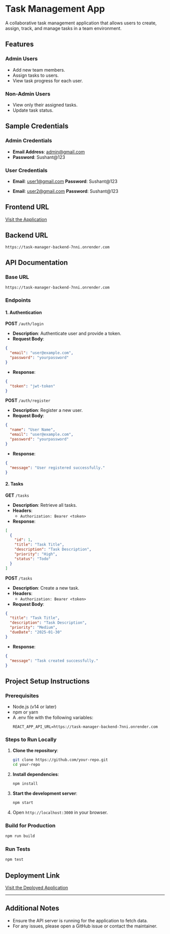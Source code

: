 # Task Management App

A collaborative task management application that allows users to create, assign, track, and manage tasks in a team environment.

## Features

### Admin Users

- Add new team members.
- Assign tasks to users.
- View task progress for each user.

### Non-Admin Users

- View only their assigned tasks.
- Update task status.

## Sample Credentials

### Admin Credentials

- **Email Address**: admin@gmail.com
- **Password**: Sushant@123

### User Credentials

- **Email**: user1@gmail.com
  **Password**: Sushant@123

- **Email**: user2@gmail.com
  **Password**: Sushant@123

## Frontend URL

[Visit the Application](<Your Frontend URL Here>)

## Backend URL

```
https://task-manager-backend-7nni.onrender.com
```

## API Documentation

### Base URL

```
https://task-manager-backend-7nni.onrender.com
```

### Endpoints

#### 1. Authentication

**POST** `/auth/login`

- **Description**: Authenticate user and provide a token.
- **Request Body**:

```json
{
  "email": "user@example.com",
  "password": "yourpassword"
}
```

- **Response**:

```json
{
  "token": "jwt-token"
}
```

**POST** `/auth/register`

- **Description**: Register a new user.
- **Request Body**:

```json
{
  "name": "User Name",
  "email": "user@example.com",
  "password": "yourpassword"
}
```

- **Response**:

```json
{
  "message": "User registered successfully."
}
```

#### 2. Tasks

**GET** `/tasks`

- **Description**: Retrieve all tasks.
- **Headers**:
  - `Authorization: Bearer <token>`
- **Response**:

```json
[
  {
    "id": 1,
    "title": "Task Title",
    "description": "Task Description",
    "priority": "High",
    "status": "Todo"
  }
]
```

**POST** `/tasks`

- **Description**: Create a new task.
- **Headers**:
  - `Authorization: Bearer <token>`
- **Request Body**:

```json
{
  "title": "Task Title",
  "description": "Task Description",
  "priority": "Medium",
  "dueDate": "2025-01-30"
}
```

- **Response**:

```json
{
  "message": "Task created successfully."
}
```

## Project Setup Instructions

### Prerequisites

- Node.js (v14 or later)
- npm or yarn
- A .env file with the following variables:
  ```env
  REACT_APP_API_URL=https://task-manager-backend-7nni.onrender.com
  ```

### Steps to Run Locally

1. **Clone the repository**:
   ```bash
   git clone https://github.com/your-repo.git
   cd your-repo
   ```
2. **Install dependencies**:
   ```bash
   npm install
   ```
3. **Start the development server**:
   ```bash
   npm start
   ```
4. Open `http://localhost:3000` in your browser.

### Build for Production

```bash
npm run build
```

### Run Tests

```bash
npm test
```

## Deployment Link

[Visit the Deployed Application](<Your Frontend URL Here>)

---

## Additional Notes

- Ensure the API server is running for the application to fetch data.
- For any issues, please open a GitHub issue or contact the maintainer.

